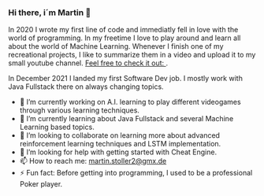 ### Hi there, i´m Martin 👋
In 2020 I wrote my first line of code and immediatly fell in love with the world of programming. In my freetime I love to play around and learn all about the world of Machine Learning. Whenever I finish one of my recreational projects, I like to summarize them in a video and upload it to my small youtube channel. [Feel free to check it out: ](https://www.youtube.com/channel/UCq1NfsnK6fKMFnBOQfNLsCw).

In December 2021 I landed my first Software Dev job. I mostly work with Java Fullstack there on always changing topics.

- 🔭 I’m currently working on A.I. learning to play different videogames through various learning techniques.
- 🌱 I’m currently learning about Java Fullstack and several Machine Learning based topics.
- 👯 I’m looking to collaborate on learning more about advanced reinforcement learning techniques and LSTM implementation. 
- 🤔 I’m looking for help with getting started with Cheat Engine.
- 📫 How to reach me: martin.stoller2@gmx.de
- ⚡ Fun fact: Before getting into programming, I used to be a professional Poker player.
